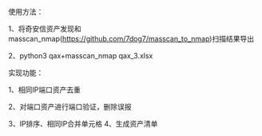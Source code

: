 使用方法： 

1、将奇安信资产发现和masscan_nmap(https://github.com/7dog7/masscan_to_nmap)扫描结果导出 

2、python3 qax+masscan_nmap qax_3.xlsx

实现功能： 

1、相同IP端口资产去重 

2、对端口资产进行端口验证，删除误报 

3、IP排序、相同IP合并单元格 4、生成资产清单
